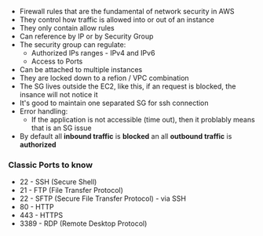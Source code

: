 - Firewall rules that are the fundamental of network security in AWS
- They control how traffic is allowed into or out of an instance
- They only contain allow rules
- Can reference by IP or by Security Group
- The security group can regulate:
	- Authorized IPs ranges - IPv4 and IPv6
	- Access to Ports
- Can be attached to multiple instances
- They are locked down to a refion / VPC combination
- The SG lives outside the EC2, like this, if an request is blocked, the insance will not notice it
- It's good to maintain one separated SG for ssh connection
- Error handling:
	- If the application is not accessible (time out), then it problably means that is an SG issue
- By default all **inbound traffic** is **blocked** an all **outbound traffic** is **authorized**

### Classic Ports to know
- 22 - SSH (Secure Shell)
- 21 - FTP (File Transfer Protocol)
- 22 - SFTP (Secure File Transfer Protocol) - via SSH
- 80 - HTTP
- 443 - HTTPS
- 3389 - RDP (Remote Desktop Protocol)